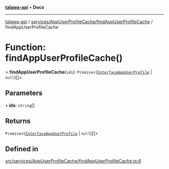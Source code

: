 [**talawa-api**](../../../../README.md) • **Docs**

***

[talawa-api](../../../../modules.md) / [services/AppUserProfileCache/findAppUserProfileCache](../README.md) / findAppUserProfileCache

# Function: findAppUserProfileCache()

\> **findAppUserProfileCache**(`ids`): `Promise`\<([`InterfaceAppUserProfile`](../../../../models/AppUserProfile/interfaces/InterfaceAppUserProfile.md) \| `null`)[]\>

## Parameters

• **ids**: `string`[]

## Returns

`Promise`\<([`InterfaceAppUserProfile`](../../../../models/AppUserProfile/interfaces/InterfaceAppUserProfile.md) \| `null`)[]\>

## Defined in

[src/services/AppUserProfileCache/findAppUserProfileCache.ts:6](https://github.com/PalisadoesFoundation/talawa-api/blob/a6e7ac91b581c9109559657faf0f934f3eb41fe7/src/services/AppUserProfileCache/findAppUserProfileCache.ts#L6)
